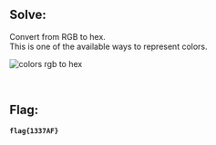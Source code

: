 ## Solve:

Convert from RGB to hex. <br>
This is one of the available ways to represent colors.

![colors rgb to hex](https://user-images.githubusercontent.com/93029180/208776142-00097bb0-e9fe-44ae-9a88-93857dea8e96.png)

<br>

## Flag:
**`flag{1337AF}`**
